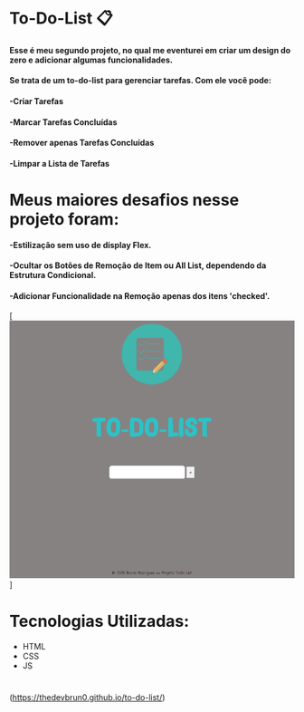 # To-Do-List 📋

#### Esse é meu segundo projeto, no qual me eventurei em criar um design do zero e adicionar algumas funcionalidades.
#### Se trata de um to-do-list para gerenciar tarefas. Com ele você pode:
#### -Criar Tarefas
#### -Marcar Tarefas Concluídas
#### -Remover apenas Tarefas Concluídas
#### -Limpar a Lista de Tarefas

# Meus maiores desafios nesse projeto foram:
#### -Estilização sem uso de display Flex.
#### -Ocultar os Botões de Remoção de Item ou All List, dependendo da Estrutura Condicional.
#### -Adicionar Funcionalidade na Remoção apenas dos itens 'checked'.

[<img src='./img/To-do-Preview.gif' alt='preview do projeto to-do-list'>]

# Tecnologias Utilizadas:
- HTML
- CSS
- JS  

#
(https://thedevbrun0.github.io/to-do-list/)